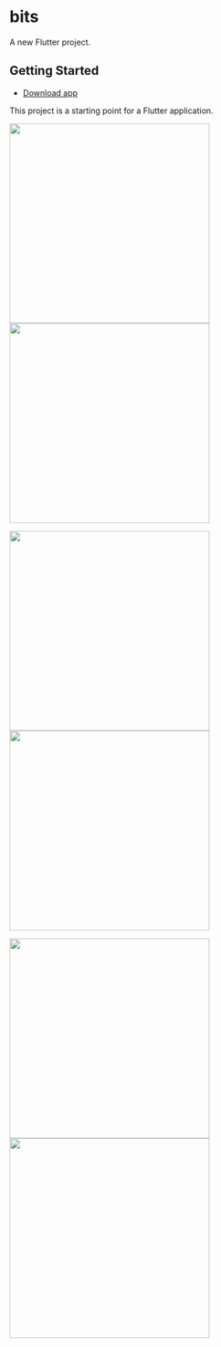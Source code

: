 # bits

A new Flutter project.

## Getting Started

- [Download app](https://i.diawi.com/GRzVfL)

This project is a starting point for a Flutter application.

<img src="https://raw.github.com/JatinThakur7/bits/master/Screenshots/1.jpg" width="350" />     <img src="https://raw.github.com/JatinThakur7/bits/master/Screenshots/2.jpg" width="350" />

<img src="https://raw.github.com/JatinThakur7/bits/master/Screenshots/3.jpg" width="350" />     <img src="https://raw.github.com/JatinThakur7/bits/master/Screenshots/4.jpg" width="350" />

<img src="https://raw.github.com/JatinThakur7/bits/master/Screenshots/5.jpg" width="350" />     <img src="https://raw.github.com/JatinThakur7/bits/master/Screenshots/6.jpg" width="350" />

